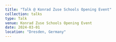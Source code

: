 ```yaml
---
title: "Talk @ Konrad Zuse Schools Opening Event"
collection: talks
type: Talk
venue: Konrad Zuse Schools Opening Event
date: 2024-03-01
location: "Dresden, Germany"
---
```

